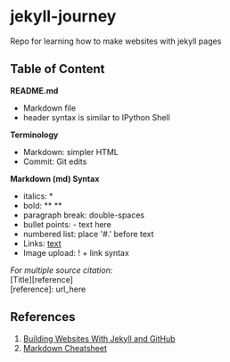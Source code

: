 # jekyll-journey
Repo for learning how to make websites with jekyll pages

## Table of Content
**README.md** 
- Markdown file
- header syntax is similar to IPython Shell  

**Terminology**
- Markdown: simpler HTML 
- Commit: Git edits

**Markdown (md) Syntax**
- italics: *
- bold: ** **
- paragraph break: double-spaces
- bullet points: - text here
- numbered list: place '#.' before text
- Links: [text](URL)
- Image upload: ! + link syntax 

*For multiple source citation:*  
  [Title][reference]  
  [reference]: url_here

## References
1. [Building Websites With Jekyll and GitHub](https://carpentries-incubator.github.io/jekyll-pages-novice/)
2. [Markdown Cheatsheet](https://github.com/adam-p/markdown-here/wiki/Markdown-Cheatsheet)
